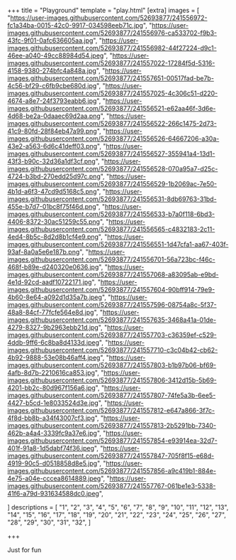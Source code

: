 +++
title = "Playground"
template = "play.html"
[extra]
images = [
    "https://user-images.githubusercontent.com/52693877/241556972-fc1a34ba-0015-42c0-9917-034598eeb71c.jpg",
    "https://user-images.githubusercontent.com/52693877/241556976-ca533702-f9b3-43fc-9f01-0afc636605aa.jpg",
    "https://user-images.githubusercontent.com/52693877/241556982-44f27224-d9c1-46ee-a040-49cc88984d54.jpeg",
    "https://user-images.githubusercontent.com/52693877/241557022-17284f5d-5316-4158-9380-274bfc4a848a.jpg",
    "https://user-images.githubusercontent.com/52693877/241557651-00517fad-be7b-4c56-bf29-c6fb9cbe680d.jpg",
    "https://user-images.githubusercontent.com/52693877/241557025-4c306c51-d220-4674-a8e7-24f3793eabb6.jpg",
    "https://user-images.githubusercontent.com/52693877/241556521-e62aa46f-3d6e-4d68-be2a-0daaec69d2aa.png",
    "https://user-images.githubusercontent.com/52693877/241556522-266c1475-2d73-41c9-80fd-28f84eb47a99.png",
    "https://user-images.githubusercontent.com/52693877/241556526-64667206-a30a-43e2-a563-6d6c41deff03.png",
    "https://user-images.githubusercontent.com/52693877/241556527-355941a4-13d1-43f3-b90c-32d36a1df3cf.png",
    "https://user-images.githubusercontent.com/52693877/241556528-070a95a7-d25c-4724-b3bd-270edd25d97c.png",
    "https://user-images.githubusercontent.com/52693877/241556529-1b2069ac-7e50-4b1d-a6f3-47cd9d5168c5.png",
    "https://user-images.githubusercontent.com/52693877/241556531-8db69763-31bd-455e-b7d7-01bc8f75f46d.png",
    "https://user-images.githubusercontent.com/52693877/241556533-b7a0f118-6bd3-4406-8372-30ac51259c55.png",
    "https://user-images.githubusercontent.com/52693877/241556565-c4832183-2c11-4ed4-8b5c-8d2d8b1cf4e9.png",
    "https://user-images.githubusercontent.com/52693877/241556551-1d47cfa1-aa67-403f-93af-8a0a5e6e187b.png",
    "https://user-images.githubusercontent.com/52693877/241556701-56a723bc-f46c-468f-b89e-d240320e0636.jpg",
    "https://user-images.githubusercontent.com/52693877/241557068-a83095ab-e9bd-4e1d-92cd-aadf10722171.jpg",
    "https://user-images.githubusercontent.com/52693877/241557604-90bff914-79e9-4b60-8e64-a092d1d35a7b.jpeg",
    "https://user-images.githubusercontent.com/52693877/241557596-08754a8c-5f37-48a8-84cf-77fcfe564e8d.jpg",
    "https://user-images.githubusercontent.com/52693877/241557635-3468a41a-01de-4279-8327-9b2963ebb21d.jpg",
    "https://user-images.githubusercontent.com/52693877/241557703-c36359ef-c529-4ddb-9ff6-6c8ba8d4133d.jpeg",
    "https://user-images.githubusercontent.com/52693877/241557710-c3c04b42-cb62-4b92-9888-53e08b46aff4.jpeg",
    "https://user-images.githubusercontent.com/52693877/241557803-b1b97b06-bf69-4afb-8d7b-2210616ca853.jpg",
    "https://user-images.githubusercontent.com/52693877/241557806-3412d15b-5b69-4201-bb2c-80d967f156a6.jpg",
    "https://user-images.githubusercontent.com/52693877/241557807-74fe5a3b-6ee5-4427-b5cd-1e8033524d3e.jpg",
    "https://user-images.githubusercontent.com/52693877/241557812-e647a866-3f7c-4f8d-bb8b-a34f43007cf3.jpg",
    "https://user-images.githubusercontent.com/52693877/241557813-2b5291bb-7340-462b-a4a4-3339fc9a37e6.jpg",
    "https://user-images.githubusercontent.com/52693877/241557854-e93914ea-32d7-401f-91a8-1d5dabf74f36.jpeg",
    "https://user-images.githubusercontent.com/52693877/241557847-705f8f15-e68d-4919-90c5-d0518858d8e5.jpg",
    "https://user-images.githubusercontent.com/52693877/241557856-a9c419b1-884e-4e75-a04e-cccea8614889.jpeg",
    "https://user-images.githubusercontent.com/52693877/241557767-061be1e3-5338-41f6-a79d-931634588dc0.jpeg",

]
descriptions = [
    "1",
    "2",
    "3",
    "4",
    "5",
    "6",
    "7",
    "8",
    "9",
    "10",
    "11",
    "12",
    "13",
    "14",
    "15",
    "16",
    "17",
    "18",
    "19",
    "20",
    "21",
    "22",
    "23",
    "24",
    "25",
    "26",
    "27",
    "28",
    "29",
    "30",
    "31",
    "32",
]

+++
<p class="time">Just for fun</p>

